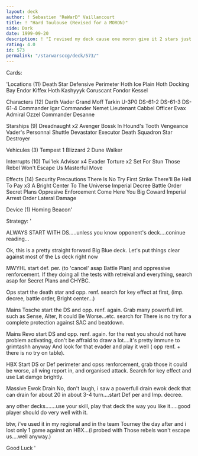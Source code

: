 ```yaml
---
layout: deck
author: ! Sebastien "ReWarD" Vaillancourt
title: ! "Hard Toulouse (Revised for a MORON)"
side: Dark
date: 1999-09-20
description: ! "I revised my deck cause one moron give it 2 stars just because i wrote that i can choose wich of my SL i would like to start.....he don't know things like 'knowing your opponent deck'...well anyway here is it with changes (that's the problem anyway with"
rating: 4.0
id: 573
permalink: "/starwarsccg/deck/573/"
---
```

Cards: 

'Locations (11)
Death Star
Defensive Perimeter
Hoth Ice Plain
Hoth Docking Bay
Endor
Kiffex
Hoth
Kashyyyk
Coruscant
Fondor
Kessel

Characters (12)
Darth Vader
Grand Moff Tarkin
U-3P0
DS-61-2
DS-61-3
DS-61-4
Commander Igar
Commander Nemet
Lieutenant Cabbel
Officer Evax
Admiral Ozzel
Commander Desanne

Starships (9)
Dreadnaught x2
Avenger
Bossk In Hound's Tooth
Vengeance
Vader's Personnal Shuttle
Devastator
Executor
Death Squadron Star Destroyer

Vehicules (3)
Tempest 1
Blizzard 2
Dune Walker

Interrupts (10)
Twi'lek Advisor x4
Evader
Torture x2
Set For Stun
Those Rebel Won't Escape Us
Masterful Move

Effects (14)
Security Precautions
There Is No Try
First Strike
There'll Be Hell To Pay x3
A Bright Center To The Universe
Imperial Decree
Battle Order
Secret Plans
Oppresive Enforcement
Come Here You Big Coward
Imperial Arrest Order
Lateral Damage

Device (1)
Homing Beacon'

Strategy: '

ALWAYS START WITH DS.....unless you know opponent's deck....coninue reading...


Ok, this is a pretty straight forward Big Blue deck. Let's put things clear against most of the Ls deck right now



MWYHL start def. per. (to 'cancel' asap Battle Plan) and oppressive renforcement. If they doing all the tests with retreival and everything, search asap for Secret Plans and CHYBC.

Ops start the death star and opp. renf. search for key effect at first, (imp. decree, battle order, Bright center...)

Mains Tosche start the DS and opp. renf. again. Grab many powerfull int. such as Sense, Alter, It could Be Worse...etc. search for There is no try for a complete protection against SAC and beatdown.

Mains Revo start DS and opp. renf. again. for the rest you should not have problem activating, don't be affraid to draw a lot....it's pretty immune to grimtashh anyway And look for that evader and play it well ( opp renf. + there is no try on table).

HBX Start DS or Def perimeter and opss renforcement, grab those it could be worse, all wing report in, and organised attack. Search for key effect and use Lat damge brightly.

Massive Ewok Drain No, don't laugh, i saw a powerfull drain ewok deck that can drain for about 20 in about 3-4 turn....start Def per and Imp. decree.

any other decks.......use your skill, play that deck the way you like it.....good player should do very well with it.

btw, i've used it in my regional and in the team Tourney the day after and i lost only 1 game against an HBX...(i probed with Those rebels won't escape us....well anyway.)

Good Luck '
